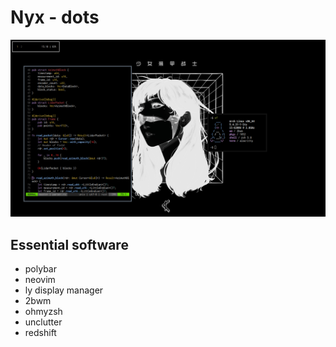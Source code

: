 # Nyx - dots

![screenshot of desktop](scrot.png)

## Essential software
- polybar
- neovim
- ly display manager
- 2bwm
- ohmyzsh
- unclutter
- redshift
